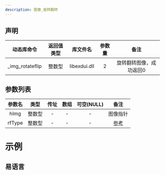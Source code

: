 ```yaml
---
description: 图像_旋转翻转
---
```



## 声明

|动态库命令| 返回值类型|库文件名|参数量| 备注|
|:--:|:--:|:--:|:--:|:--:|
| _img_rotateflip |  整数型 |  libexdui.dll | 2 | 旋转翻转图像，成功返回0 |

## 参数列表

| 参数名 |  类型  | 传址 | 数组 | 可空(NULL) |                             备注                             |
| :----: | :----: | :--: | :--: | :--------: | :----------------------------------------------------------: |
|  hImg  | 整数型 |  -   |  -   |     -      |                           图像指针                           |
| rfType | 整数型 |  -   |  -   |     -      | [参考](https://msdn.microsoft.com/en-us/library/windows/desktop/ms534171(v=vs.85).aspx) |


# 示例

## 易语言
